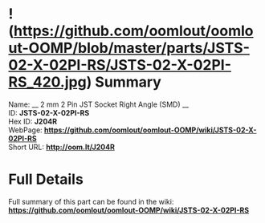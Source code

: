 
!(https://github.com/oomlout/oomlout-OOMP/blob/master/parts/JSTS-02-X-02PI-RS/JSTS-02-X-02PI-RS_420.jpg)
Summary
=================
  
Name: __ 2 mm 2 Pin JST Socket Right Angle (SMD) __    
ID: __JSTS-02-X-02PI-RS__   
Hex ID: __J204R__   
WebPage: __https://github.com/oomlout/oomlout-OOMP/wiki/JSTS-02-X-02PI-RS__   
Short URL: __http://oom.lt/J204R__   

Full Details
==========================
Full summary of this part can be found in the wiki:   
__https://github.com/oomlout/oomlout-OOMP/wiki/JSTS-02-X-02PI-RS__    

